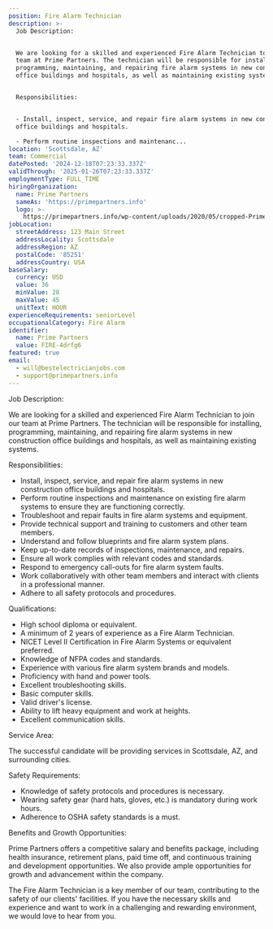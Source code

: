 ```yaml
---
position: Fire Alarm Technician
description: >-
  Job Description:


  We are looking for a skilled and experienced Fire Alarm Technician to join our
  team at Prime Partners. The technician will be responsible for installing,
  programming, maintaining, and repairing fire alarm systems in new construction
  office buildings and hospitals, as well as maintaining existing systems. 


  Responsibilities:


  - Install, inspect, service, and repair fire alarm systems in new construction
  office buildings and hospitals.

  - Perform routine inspections and maintenanc...
location: 'Scottsdale, AZ'
team: Commercial
datePosted: '2024-12-18T07:23:33.337Z'
validThrough: '2025-01-26T07:23:33.337Z'
employmentType: FULL_TIME
hiringOrganization:
  name: Prime Partners
  sameAs: 'https://primepartners.info'
  logo: >-
    https://primepartners.info/wp-content/uploads/2020/05/cropped-Prime-Partners-Logo-NO-BG-1-1.png
jobLocation:
  streetAddress: 123 Main Street
  addressLocality: Scottsdale
  addressRegion: AZ
  postalCode: '85251'
  addressCountry: USA
baseSalary:
  currency: USD
  value: 36
  minValue: 28
  maxValue: 45
  unitText: HOUR
experienceRequirements: seniorLevel
occupationalCategory: Fire Alarm
identifier:
  name: Prime Partners
  value: FIRE-4drfg6
featured: true
email:
  - will@bestelectricianjobs.com
  - support@primepartners.info
---
```




Job Description:

We are looking for a skilled and experienced Fire Alarm Technician to join our team at Prime Partners. The technician will be responsible for installing, programming, maintaining, and repairing fire alarm systems in new construction office buildings and hospitals, as well as maintaining existing systems. 

Responsibilities:

- Install, inspect, service, and repair fire alarm systems in new construction office buildings and hospitals.
- Perform routine inspections and maintenance on existing fire alarm systems to ensure they are functioning correctly.
- Troubleshoot and repair faults in fire alarm systems and equipment.
- Provide technical support and training to customers and other team members.
- Understand and follow blueprints and fire alarm system plans.
- Keep up-to-date records of inspections, maintenance, and repairs.
- Ensure all work complies with relevant codes and standards.
- Respond to emergency call-outs for fire alarm system faults.
- Work collaboratively with other team members and interact with clients in a professional manner.
- Adhere to all safety protocols and procedures.

Qualifications:

- High school diploma or equivalent.
- A minimum of 2 years of experience as a Fire Alarm Technician.
- NICET Level II Certification in Fire Alarm Systems or equivalent preferred.
- Knowledge of NFPA codes and standards.
- Experience with various fire alarm system brands and models.
- Proficiency with hand and power tools.
- Excellent troubleshooting skills.
- Basic computer skills.
- Valid driver's license.
- Ability to lift heavy equipment and work at heights.
- Excellent communication skills.

Service Area:

The successful candidate will be providing services in Scottsdale, AZ, and surrounding cities.

Safety Requirements:

- Knowledge of safety protocols and procedures is necessary.
- Wearing safety gear (hard hats, gloves, etc.) is mandatory during work hours.
- Adherence to OSHA safety standards is a must.

Benefits and Growth Opportunities:

Prime Partners offers a competitive salary and benefits package, including health insurance, retirement plans, paid time off, and continuous training and development opportunities. We also provide ample opportunities for growth and advancement within the company.

The Fire Alarm Technician is a key member of our team, contributing to the safety of our clients' facilities. If you have the necessary skills and experience and want to work in a challenging and rewarding environment, we would love to hear from you.
